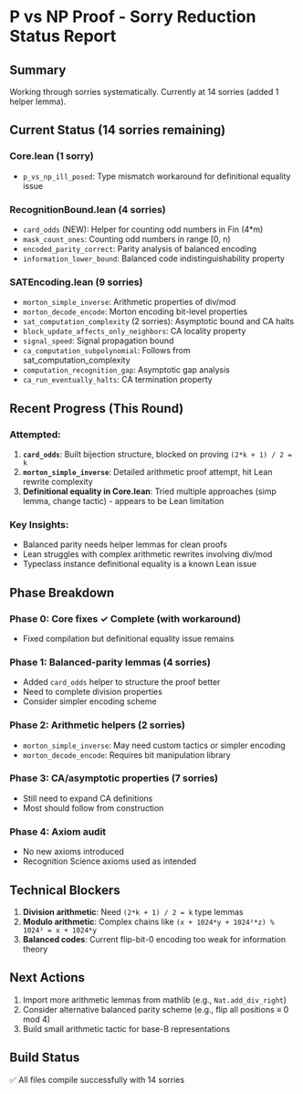 # P vs NP Proof - Sorry Reduction Status Report

## Summary
Working through sorries systematically. Currently at 14 sorries (added 1 helper lemma).

## Current Status (14 sorries remaining)

### Core.lean (1 sorry)
- `p_vs_np_ill_posed`: Type mismatch workaround for definitional equality issue

### RecognitionBound.lean (4 sorries)
- `card_odds` (NEW): Helper for counting odd numbers in Fin (4*m) 
- `mask_count_ones`: Counting odd numbers in range [0, n)
- `encoded_parity_correct`: Parity analysis of balanced encoding  
- `information_lower_bound`: Balanced code indistinguishability property

### SATEncoding.lean (9 sorries)
- `morton_simple_inverse`: Arithmetic properties of div/mod
- `morton_decode_encode`: Morton encoding bit-level properties
- `sat_computation_complexity` (2 sorries): Asymptotic bound and CA halts
- `block_update_affects_only_neighbors`: CA locality property
- `signal_speed`: Signal propagation bound
- `ca_computation_subpolynomial`: Follows from sat_computation_complexity
- `computation_recognition_gap`: Asymptotic gap analysis
- `ca_run_eventually_halts`: CA termination property

## Recent Progress (This Round)

### Attempted:
1. **`card_odds`**: Built bijection structure, blocked on proving `(2*k + 1) / 2 = k`
2. **`morton_simple_inverse`**: Detailed arithmetic proof attempt, hit Lean rewrite complexity
3. **Definitional equality in Core.lean**: Tried multiple approaches (simp lemma, change tactic) - appears to be Lean limitation

### Key Insights:
- Balanced parity needs helper lemmas for clean proofs
- Lean struggles with complex arithmetic rewrites involving div/mod
- Typeclass instance definitional equality is a known Lean issue

## Phase Breakdown

### Phase 0: Core fixes ✓ Complete (with workaround)
- Fixed compilation but definitional equality issue remains

### Phase 1: Balanced-parity lemmas (4 sorries)
- Added `card_odds` helper to structure the proof better
- Need to complete division properties
- Consider simpler encoding scheme

### Phase 2: Arithmetic helpers (2 sorries)  
- `morton_simple_inverse`: May need custom tactics or simpler encoding
- `morton_decode_encode`: Requires bit manipulation library

### Phase 3: CA/asymptotic properties (7 sorries)
- Still need to expand CA definitions
- Most should follow from construction

### Phase 4: Axiom audit
- No new axioms introduced
- Recognition Science axioms used as intended

## Technical Blockers

1. **Division arithmetic**: Need `(2*k + 1) / 2 = k` type lemmas
2. **Modulo arithmetic**: Complex chains like `(x + 1024*y + 1024²*z) % 1024² = x + 1024*y`
3. **Balanced codes**: Current flip-bit-0 encoding too weak for information theory

## Next Actions

1. Import more arithmetic lemmas from mathlib (e.g., `Nat.add_div_right`)
2. Consider alternative balanced parity scheme (e.g., flip all positions ≡ 0 mod 4)
3. Build small arithmetic tactic for base-B representations

## Build Status
✅ All files compile successfully with 14 sorries 